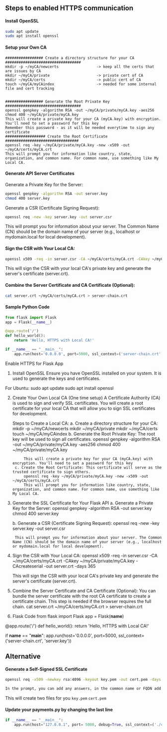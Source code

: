 ## Steps to enabled HTTPS communication

#### Install OpenSSL
```bash
sudo apt update
sudo apt install openssl
```

#### Setup your Own CA
```
################# Create a directory structure for your CA ##################################
mkdir -p ~/myCA/newcerts                 -> keep all the certs that are issues by CA
mkdir ~/myCA/private                     -> private cert of CA
mkdir ~/myCA/certs                       -> public cert of CA
touch ~/myCA/myCAindex                   -> needed for some internal file and cert tracking


################# Generate the Root Private Key ##################################
openssl genpkey -algorithm RSA -out ~/myCA/private/myCA.key -aes256
chmod 400 ~/myCA/private/myCA.key
This will create a private key for your CA (myCA.key) with encryption.
You'll need to set a password for this key
Remember this password - as it will be needed everytime to sign any certificate
################## Create the Root Certificate #################################
openssl req -key ~/myCA/private/myCA.key -new -x509 -out ~/myCA/certs/myCA.crt
This will prompt you for information like country, state, organization, and common name. For common name, use something like My Local CA.
```

#### Generate API Server Certificates
Generate a Private Key for the Server:
```bash
openssl genpkey -algorithm RSA -out server.key
chmod 400 server.key
```

Generate a CSR (Certificate Signing Request):
```bash
openssl req -new -key server.key -out server.csr
```
This will prompt you for information about your server. The Common Name (CN) should be the domain name of your server (e.g., localhost or mydomain.local for local development).

#### Sign the CSR with Your Local CA:
```bash
openssl x509 -req -in server.csr -CA ~/myCA/certs/myCA.crt -CAkey ~/myCA/private/myCA.key -CAcreateserial -out server.crt -days 365
```

This will sign the CSR with your local CA's private key and generate the server's certificate (server.crt).


#### Combine the Server Certificate and CA Certificate (Optional):
```bash
cat server.crt ~/myCA/certs/myCA.crt > server-chain.crt
```

#### Sample Python Code
```python
from flask import Flask
app = Flask(__name__)

@app.route('/')
def hello_world():
    return 'Hello, HTTPS with Local CA!'

if __name__ == "__main__":
    app.run(host='0.0.0.0', port=5000, ssl_context=('server-chain.crt', 'server.key'))
```






Enable HTTPS for Flask App

1. Install OpenSSL
Ensure you have OpenSSL installed on your system. It is used to generate the keys and certificates.

For Ubuntu:
	sudo apt update
	sudo apt install openssl


2. Create Your Own Local CA (One time setup)
	A Certificate Authority (CA) is used to sign and verify SSL certificates. You will create a root certificate for your local CA that will allow you to sign SSL certificates for development.

	Steps to Create a Local CA:
		a. Create a directory structure for your CA:
			mkdir -p ~/myCA/newcerts
			mkdir ~/myCA/private
			mkdir ~/myCA/certs
			touch ~/myCA/myCAindex
		b. Generate the Root Private Key: The root key will be used to sign all certificates.
			openssl genpkey -algorithm RSA -out ~/myCA/private/myCA.key -aes256
			chmod 400 ~/myCA/private/myCA.key

			This will create a private key for your CA (myCA.key) with encryption. You'll need to set a password for this key
		c. Create the Root Certificate: This certificate will serve as the trusted certificate to sign others.
			openssl req -key ~/myCA/private/myCA.key -new -x509 -out ~/myCA/certs/myCA.crt
			This will prompt you for information like country, state, organization, and common name. For common name, use something like My Local CA.

3. Generate the SSL Certificate for Your Flask API
	a. Generate a Private Key for the Server:
		openssl genpkey -algorithm RSA -out server.key
		chmod 400 server.key

	b. Generate a CSR (Certificate Signing Request):
		openssl req -new -key server.key -out server.csr

		This will prompt you for information about your server. The Common Name (CN) should be the domain name of your server (e.g., localhost or mydomain.local for local development).

4. Sign the CSR with Your Local CA:
	openssl x509 -req -in server.csr -CA ~/myCA/certs/myCA.crt -CAkey ~/myCA/private/myCA.key -CAcreateserial -out server.crt -days 365

	This will sign the CSR with your local CA's private key and generate the server's certificate (server.crt).

5. Combine the Server Certificate and CA Certificate (Optional): You can bundle the server certificate with the root CA certificate to create a certificate chain. This step is needed if the browser requires the full chain.
	cat server.crt ~/myCA/certs/myCA.crt > server-chain.crt

6. Flask Code
from flask import Flask
app = Flask(__name__)

@app.route('/')
def hello_world():
    return 'Hello, HTTPS with Local CA!'

if __name__ == "__main__":
    app.run(host='0.0.0.0', port=5000, ssl_context=('server-chain.crt', 'server.key'))


















## Alternative

#### Generate a Self-Signed SSL Certificate
```bash
openssl req -x509 -newkey rsa:4096 -keyout key.pem -out cert.pem -days 365 -nodes

In the prompt, you can add any answers, in the common name or FQDN add 127.0.0.1
```

This will create two files for you
`key.pem`
`cert.pem`

#### Update your payments.py by changing the last line
```python
if __name__ == "__main__":
	app.run(host="127.0.0.1", port= 5000, debug=True, ssl_context=('./cert.pem', './key.pem'))
```
